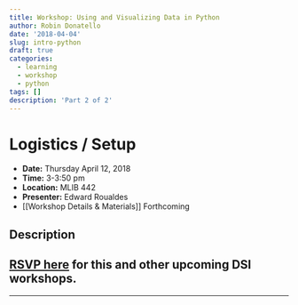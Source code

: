 ```yaml
---
title: Workshop: Using and Visualizing Data in Python
author: Robin Donatello
date: '2018-04-04'
slug: intro-python
draft: true
categories:
  - learning
  - workshop
  - python
tags: []
description: 'Part 2 of 2'
---
```



# Logistics / Setup

* **Date:** Thursday April 12, 2018
* **Time:** 3-3:50 pm
* **Location:** MLIB 442
* **Presenter:** Edward Roualdes 
* [[Workshop Details & Materials]] Forthcoming

## Description


## [RSVP here](https://goo.gl/forms/mMUf1QRezqAY0ID03) for this and other upcoming DSI workshops. 

----

